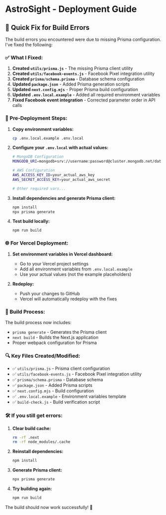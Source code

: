 # AstroSight - Deployment Guide

## 🚀 Quick Fix for Build Errors

The build errors you encountered were due to missing Prisma configuration. I've fixed the following:

### ✅ What I Fixed:

1. **Created `utils/prisma.js`** - The missing Prisma client utility
2. **Created `utils/facebook-events.js`** - Facebook Pixel integration utility
3. **Created `prisma/schema.prisma`** - Database schema configuration
4. **Updated `package.json`** - Added Prisma generation scripts
5. **Updated `next.config.mjs`** - Proper Prisma build configuration
6. **Updated `.env.local.example`** - Added all required environment variables
7. **Fixed Facebook event integration** - Corrected parameter order in API calls

### 🔧 Pre-Deployment Steps:

1. **Copy environment variables:**
   ```bash
   cp .env.local.example .env.local
   ```

2. **Configure your `.env.local` with actual values:**
   ```bash
   # MongoDB Configuration
   MONGODB_URI=mongodb+srv://username:password@cluster.mongodb.net/database_name?retryWrites=true&w=majority
   
   # AWS Configuration
   AWS_ACCESS_KEY_ID=your_actual_aws_key
   AWS_SECRET_ACCESS_KEY=your_actual_aws_secret
   
   # Other required vars...
   ```

3. **Install dependencies and generate Prisma client:**
   ```bash
   npm install
   npx prisma generate
   ```

4. **Test build locally:**
   ```bash
   npm run build
   ```

### 🌐 For Vercel Deployment:

1. **Set environment variables in Vercel dashboard:**
   - Go to your Vercel project settings
   - Add all environment variables from `.env.local.example`
   - Use your actual values (not the example placeholders)

2. **Redeploy:**
   - Push your changes to GitHub
   - Vercel will automatically redeploy with the fixes

### 📝 Build Process:

The build process now includes:
- `prisma generate` - Generates the Prisma client
- `next build` - Builds the Next.js application
- Proper webpack configuration for Prisma

### 🔍 Key Files Created/Modified:

- ✅ `utils/prisma.js` - Prisma client configuration
- ✅ `utils/facebook-events.js` - Facebook Pixel integration utility
- ✅ `prisma/schema.prisma` - Database schema
- ✅ `package.json` - Added Prisma scripts
- ✅ `next.config.mjs` - Build configuration
- ✅ `.env.local.example` - Environment variables template
- ✅ `build-check.js` - Build verification script

### 🛠️ If you still get errors:

1. **Clear build cache:**
   ```bash
   rm -rf .next
   rm -rf node_modules/.cache
   ```

2. **Reinstall dependencies:**
   ```bash
   npm install
   ```

3. **Generate Prisma client:**
   ```bash
   npx prisma generate
   ```

4. **Try building again:**
   ```bash
   npm run build
   ```

The build should now work successfully! 🎉
